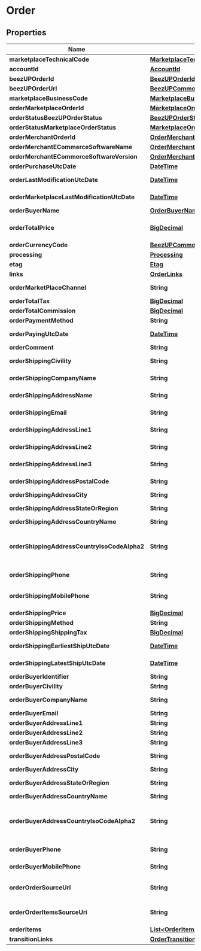 
# Order

## Properties
Name | Type | Description | Notes
------------ | ------------- | ------------- | -------------
**marketplaceTechnicalCode** | [**MarketplaceTechnicalCode**](MarketplaceTechnicalCode.md) |  | 
**accountId** | [**AccountId**](AccountId.md) |  | 
**beezUPOrderId** | [**BeezUPOrderId**](BeezUPOrderId.md) |  | 
**beezUPOrderUrl** | [**BeezUPCommonHttpUrl**](BeezUPCommonHttpUrl.md) |  |  [optional]
**marketplaceBusinessCode** | [**MarketplaceBusinessCode**](MarketplaceBusinessCode.md) |  | 
**orderMarketplaceOrderId** | [**MarketplaceOrderId**](MarketplaceOrderId.md) |  | 
**orderStatusBeezUPOrderStatus** | [**BeezUPOrderStatus**](BeezUPOrderStatus.md) |  | 
**orderStatusMarketplaceOrderStatus** | [**MarketplaceOrderStatus**](MarketplaceOrderStatus.md) |  |  [optional]
**orderMerchantOrderId** | [**OrderMerchantOrderId**](OrderMerchantOrderId.md) |  |  [optional]
**orderMerchantECommerceSoftwareName** | [**OrderMerchantECommerceSoftwareName**](OrderMerchantECommerceSoftwareName.md) |  |  [optional]
**orderMerchantECommerceSoftwareVersion** | [**OrderMerchantECommerceSoftwareVersion**](OrderMerchantECommerceSoftwareVersion.md) |  |  [optional]
**orderPurchaseUtcDate** | [**DateTime**](DateTime.md) | The purchase date of this order | 
**orderLastModificationUtcDate** | [**DateTime**](DateTime.md) | The last modification UTC date done by BeezUP of this order | 
**orderMarketplaceLastModificationUtcDate** | [**DateTime**](DateTime.md) | The last modification UTC date done by the marketplace on this order | 
**orderBuyerName** | [**OrderBuyerName**](OrderBuyerName.md) |  |  [optional]
**orderTotalPrice** | [**BigDecimal**](BigDecimal.md) | The total price of this order (corresponding to the amount paid by the customer) |  [optional]
**orderCurrencyCode** | [**BeezUPCommonCurrencyCode**](BeezUPCommonCurrencyCode.md) |  |  [optional]
**processing** | [**Processing**](Processing.md) |  | 
**etag** | [**Etag**](Etag.md) |  | 
**links** | [**OrderLinks**](OrderLinks.md) |  | 
**orderMarketPlaceChannel** | **String** | Useful to identify the origin of the order. For example in Amazon. |  [optional]
**orderTotalTax** | [**BigDecimal**](BigDecimal.md) | The total tax of this order |  [optional]
**orderTotalCommission** | [**BigDecimal**](BigDecimal.md) | The total commission of this order |  [optional]
**orderPaymentMethod** | **String** | The payment method of this order |  [optional]
**orderPayingUtcDate** | [**DateTime**](DateTime.md) | The UTC date of the payment of this order |  [optional]
**orderComment** | **String** | The comment associated to this order |  [optional]
**orderShippingCivility** | **String** | The civility of the person in the shipping address for this order |  [optional]
**orderShippingCompanyName** | **String** | The company name of the shipping address for this order |  [optional]
**orderShippingAddressName** | **String** | The name of the person in the shipping address for this order |  [optional]
**orderShippingEmail** | **String** | The email of the person in the shipping address for this order |  [optional]
**orderShippingAddressLine1** | **String** | The shipping address line 1 of this order |  [optional]
**orderShippingAddressLine2** | **String** | The shipping address line 2 of this order |  [optional]
**orderShippingAddressLine3** | **String** | The shipping address line 3 of this order |  [optional]
**orderShippingAddressPostalCode** | **String** | The shipping address postal code of this order |  [optional]
**orderShippingAddressCity** | **String** | The shipping address city of this order |  [optional]
**orderShippingAddressStateOrRegion** | **String** | The shipping address state or region of this order |  [optional]
**orderShippingAddressCountryName** | **String** | The shipping address country name |  [optional]
**orderShippingAddressCountryIsoCodeAlpha2** | **String** | The shipping address country iso code alpha 2 (see http://en.wikipedia.org/wiki/ISO_3166-1_alpha-2#Decoding_table for more details) |  [optional]
**orderShippingPhone** | **String** | The phone number of the person in the shipping address for this order |  [optional]
**orderShippingMobilePhone** | **String** | The mobile phone number of the person in the shipping address for this order |  [optional]
**orderShippingPrice** | [**BigDecimal**](BigDecimal.md) | The shipping price of this order |  [optional]
**orderShippingMethod** | **String** | The shipping method of this order |  [optional]
**orderShippingShippingTax** | [**BigDecimal**](BigDecimal.md) | The shipping tax for this order |  [optional]
**orderShippingEarliestShipUtcDate** | [**DateTime**](DateTime.md) | The UTC date of the earliest ship for this order |  [optional]
**orderShippingLatestShipUtcDate** | [**DateTime**](DateTime.md) | The UTC date of the latest ship for this order |  [optional]
**orderBuyerIdentifier** | **String** | The buyer identifier for this order |  [optional]
**orderBuyerCivility** | **String** | The buyer civility for this order |  [optional]
**orderBuyerCompanyName** | **String** | The buyer company name for this order |  [optional]
**orderBuyerEmail** | **String** | The email of the buyer for this order |  [optional]
**orderBuyerAddressLine1** | **String** | The Buyer address line 1 of this order |  [optional]
**orderBuyerAddressLine2** | **String** | The Buyer address line 2 of this order |  [optional]
**orderBuyerAddressLine3** | **String** | The Buyer address line 3 of this order |  [optional]
**orderBuyerAddressPostalCode** | **String** | The Buyer address postal code of this order |  [optional]
**orderBuyerAddressCity** | **String** | The Buyer address city of this order |  [optional]
**orderBuyerAddressStateOrRegion** | **String** | The Buyer address state or region of this order |  [optional]
**orderBuyerAddressCountryName** | **String** | The Buyer address country name |  [optional]
**orderBuyerAddressCountryIsoCodeAlpha2** | **String** | The Buyer address country iso code alpha 2 (see http://en.wikipedia.org/wiki/ISO_3166-1_alpha-2#Decoding_table for more details) |  [optional]
**orderBuyerPhone** | **String** | The phone number of the buyer for this order |  [optional]
**orderBuyerMobilePhone** | **String** | The mobile phone number of the buyer for this order |  [optional]
**orderOrderSourceUri** | **String** | Technical information: The url to the source of this order. We received this information from the marketplace.  |  [optional]
**orderOrderItemsSourceUri** | **String** | Technical information: The url to the source of this order items. We received this information from the marketplace.  |  [optional]
**orderItems** | [**List&lt;OrderItem&gt;**](OrderItem.md) |  | 
**transitionLinks** | [**OrderTransitionLinks**](OrderTransitionLinks.md) |  | 



